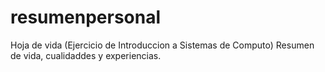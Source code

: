 # resumenpersonal
Hoja de vida (Ejercicio de Introduccion a Sistemas de Computo) Resumen de vida, cualidaddes y experiencias.

